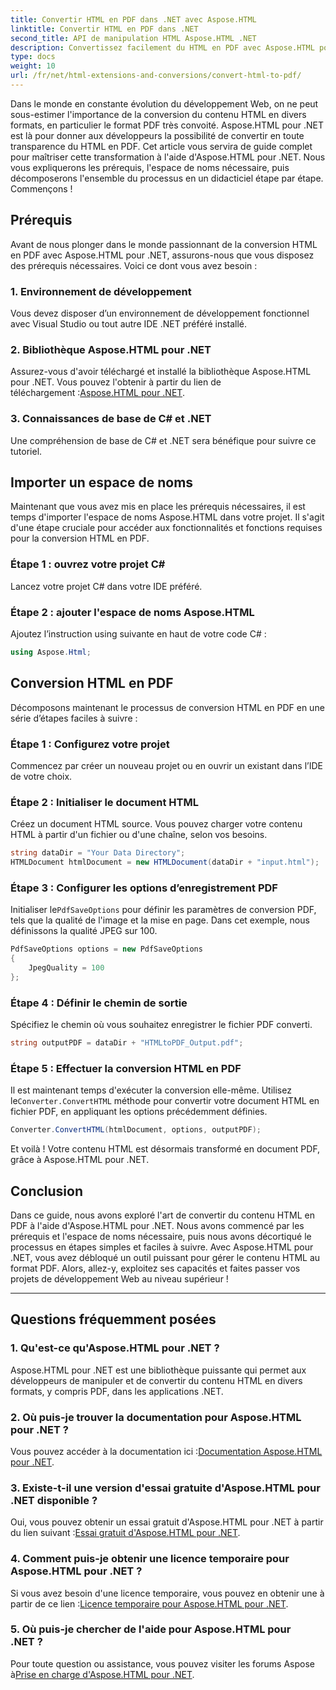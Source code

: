 ```yaml
---
title: Convertir HTML en PDF dans .NET avec Aspose.HTML
linktitle: Convertir HTML en PDF dans .NET
second_title: API de manipulation HTML Aspose.HTML .NET
description: Convertissez facilement du HTML en PDF avec Aspose.HTML pour .NET. Suivez notre guide étape par étape et exploitez la puissance de la conversion HTML en PDF.
type: docs
weight: 10
url: /fr/net/html-extensions-and-conversions/convert-html-to-pdf/
---
```


Dans le monde en constante évolution du développement Web, on ne peut sous-estimer l'importance de la conversion du contenu HTML en divers formats, en particulier le format PDF très convoité. Aspose.HTML pour .NET est là pour donner aux développeurs la possibilité de convertir en toute transparence du HTML en PDF. Cet article vous servira de guide complet pour maîtriser cette transformation à l'aide d'Aspose.HTML pour .NET. Nous vous expliquerons les prérequis, l'espace de noms nécessaire, puis décomposerons l'ensemble du processus en un didacticiel étape par étape. Commençons !

## Prérequis

Avant de nous plonger dans le monde passionnant de la conversion HTML en PDF avec Aspose.HTML pour .NET, assurons-nous que vous disposez des prérequis nécessaires. Voici ce dont vous avez besoin :

### 1. Environnement de développement

Vous devez disposer d’un environnement de développement fonctionnel avec Visual Studio ou tout autre IDE .NET préféré installé.

### 2. Bibliothèque Aspose.HTML pour .NET

Assurez-vous d'avoir téléchargé et installé la bibliothèque Aspose.HTML pour .NET. Vous pouvez l'obtenir à partir du lien de téléchargement :[Aspose.HTML pour .NET](https://releases.aspose.com/html/net/).

### 3. Connaissances de base de C# et .NET

Une compréhension de base de C# et .NET sera bénéfique pour suivre ce tutoriel.

## Importer un espace de noms

Maintenant que vous avez mis en place les prérequis nécessaires, il est temps d'importer l'espace de noms Aspose.HTML dans votre projet. Il s'agit d'une étape cruciale pour accéder aux fonctionnalités et fonctions requises pour la conversion HTML en PDF.

### Étape 1 : ouvrez votre projet C#

Lancez votre projet C# dans votre IDE préféré.

### Étape 2 : ajouter l'espace de noms Aspose.HTML

Ajoutez l’instruction using suivante en haut de votre code C# :

```csharp
using Aspose.Html;
```

## Conversion HTML en PDF

Décomposons maintenant le processus de conversion HTML en PDF en une série d’étapes faciles à suivre :

### Étape 1 : Configurez votre projet

Commencez par créer un nouveau projet ou en ouvrir un existant dans l’IDE de votre choix.

### Étape 2 : Initialiser le document HTML

Créez un document HTML source. Vous pouvez charger votre contenu HTML à partir d'un fichier ou d'une chaîne, selon vos besoins.

```csharp
string dataDir = "Your Data Directory";
HTMLDocument htmlDocument = new HTMLDocument(dataDir + "input.html");
```

### Étape 3 : Configurer les options d’enregistrement PDF

 Initialiser le`PdfSaveOptions` pour définir les paramètres de conversion PDF, tels que la qualité de l'image et la mise en page. Dans cet exemple, nous définissons la qualité JPEG sur 100.

```csharp
PdfSaveOptions options = new PdfSaveOptions
{
    JpegQuality = 100
};
```

### Étape 4 : Définir le chemin de sortie

Spécifiez le chemin où vous souhaitez enregistrer le fichier PDF converti.

```csharp
string outputPDF = dataDir + "HTMLtoPDF_Output.pdf";
```

### Étape 5 : Effectuer la conversion HTML en PDF

 Il est maintenant temps d'exécuter la conversion elle-même. Utilisez le`Converter.ConvertHTML` méthode pour convertir votre document HTML en fichier PDF, en appliquant les options précédemment définies.

```csharp
Converter.ConvertHTML(htmlDocument, options, outputPDF);
```

Et voilà ! Votre contenu HTML est désormais transformé en document PDF, grâce à Aspose.HTML pour .NET.

## Conclusion

Dans ce guide, nous avons exploré l'art de convertir du contenu HTML en PDF à l'aide d'Aspose.HTML pour .NET. Nous avons commencé par les prérequis et l'espace de noms nécessaire, puis nous avons décortiqué le processus en étapes simples et faciles à suivre. Avec Aspose.HTML pour .NET, vous avez débloqué un outil puissant pour gérer le contenu HTML au format PDF. Alors, allez-y, exploitez ses capacités et faites passer vos projets de développement Web au niveau supérieur !

---

## Questions fréquemment posées

### 1. Qu'est-ce qu'Aspose.HTML pour .NET ?

Aspose.HTML pour .NET est une bibliothèque puissante qui permet aux développeurs de manipuler et de convertir du contenu HTML en divers formats, y compris PDF, dans les applications .NET.

### 2. Où puis-je trouver la documentation pour Aspose.HTML pour .NET ?

 Vous pouvez accéder à la documentation ici :[Documentation Aspose.HTML pour .NET](https://reference.aspose.com/html/net/).

### 3. Existe-t-il une version d'essai gratuite d'Aspose.HTML pour .NET disponible ?

 Oui, vous pouvez obtenir un essai gratuit d'Aspose.HTML pour .NET à partir du lien suivant :[Essai gratuit d'Aspose.HTML pour .NET](https://releases.aspose.com/).

### 4. Comment puis-je obtenir une licence temporaire pour Aspose.HTML pour .NET ?

Si vous avez besoin d'une licence temporaire, vous pouvez en obtenir une à partir de ce lien :[Licence temporaire pour Aspose.HTML pour .NET](https://purchase.aspose.com/temporary-license/).

### 5. Où puis-je chercher de l'aide pour Aspose.HTML pour .NET ?

 Pour toute question ou assistance, vous pouvez visiter les forums Aspose à[Prise en charge d'Aspose.HTML pour .NET](https://forum.aspose.com/).